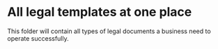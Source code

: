 # All legal templates at one place
This folder will contain all types of legal documents a business need to operate successfully. 
